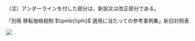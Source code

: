 （注）アンダーラインを付した部分は、新設又は改正部分である。

「別冊 移転価格税制 $\\pmb{\\phi}$ 適用に当たっての参考事例集」新旧対照表

![](https://www.nta.go.jp/tmp/b335148e-9451-40bd-87f6-777025910cd1/images/781af93c1f9f1a4ec230a85746d24ee51e584aeeba3907ef6b93e93c5fd87e1e.jpg)